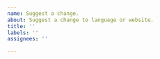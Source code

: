```yaml
---
name: Suggest a change.
about: Suggest a change to language or website.
title: ''
labels: ''
assignees: ''

---
```



